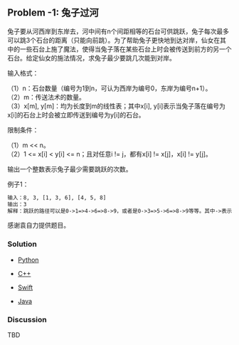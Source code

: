 ## Problem -1: 兔子过河

兔子要从河西岸到东岸去，河中间有n个间距相等的石台可供跳跃，兔子每次最多可以跳3个石台的距离（只能向前跳）。为了帮助兔子更快地到达对岸，仙女在其中的一些石台上施了魔法，使得当兔子落在某些石台上时会被传送到前方的另一个石台。给定仙女的施法情况，求兔子最少要跳几次能到对岸。

输入格式：

（1）n：石台数量（编号为1到n，可认为西岸为编号0，东岸为编号n+1）。  
（2）m：传送法术的数量。  
（3）x[m], y[m]：均为长度到m的线性表；其中x[i], y[i]表示当兔子落在编号为x[i]的石台上时会被立即传送到编号为y[i]的石台。

限制条件：

（1）m << n。  
（2）1 <= x[i] < y[i] <= n；且对任意i != j，都有x[i] != x[j]，x[i] != y[j]。

输出一个整数表示兔子最少需要跳跃的次数。


例子1：
```txt
输入：8, 3, [1, 3, 6], [4, 5, 8]
输出：3
解释：跳跃的路径可以是0->1=>4->6=>8->9，或者是0->3=>5->6=>8->9等等。其中->表示直接跳跃，=>表示被传送。
```

感谢袁自力提供题目。

### Solution

- [Python](../python/problem-1.py)

- [C++](../cpp/problem-1.cpp)

- [Swift](../swift/problem-1.swift)

- [Java](../java/problem-1.java)

### Discussion

TBD

